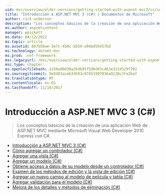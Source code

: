 ```yaml
---
uid: mvc/overview/older-versions/getting-started-with-aspnet-mvc3/cs/index
title: "Introducción a ASP.NET MVC 3 (C#) | Documentos de Microsoft"
author: rick-anderson
description: "Los conceptos básicos de la creación de una aplicación Web de ASP.NET MVC mediante Microsoft Visual Web Developer 2010 Express con C#."
ms.author: aspnetcontent
manager: wpickett
ms.date: 04/12/2012
ms.topic: article
ms.assetid: 807b50ae-2e7c-450c-b559-e04bd56457bd
ms.technology: dotnet-mvc
ms.prod: .net-framework
msc.legacyurl: /mvc/overview/older-versions/getting-started-with-aspnet-mvc3/cs
msc.type: chapter
ms.openlocfilehash: a150ed0d30a2bd695f598d83cd63e321d529f202
ms.sourcegitcommit: 9a9483aceb34591c97451997036a9120c3fe2baf
ms.translationtype: MT
ms.contentlocale: es-ES
ms.lasthandoff: 11/10/2017
---
```

<a name="getting-started-with-aspnet-mvc-3-c"></a>Introducción a ASP.NET MVC 3 (C#)
====================
> Los conceptos básicos de la creación de una aplicación Web de ASP.NET MVC mediante Microsoft Visual Web Developer 2010 Express con C#.


- [Introducción a ASP.NET MVC 3 (C#)](intro-to-aspnet-mvc-3.md)
- [Cómo agregar un controlador (C#)](adding-a-controller.md)
- [Agregar una vista (C#)](adding-a-view.md)
- [Agregar un modelo (C#)](adding-a-model.md)
- [Obtiene acceso a datos de su modelo desde un controlador (C#)](accessing-your-models-data-from-a-controller.md)
- [Examen de los métodos de edición y la vista de edición (C#)](examining-the-edit-methods-and-edit-view.md)
- [Agregar un nuevo campo al modelo de película y tabla (C#)](adding-a-new-field.md)
- [Agregar validación para el modelo (C#)](adding-validation-to-the-model.md)
- [Mejora de los detalles y métodos de eliminación (C#)](improving-the-details-and-delete-methods.md)
